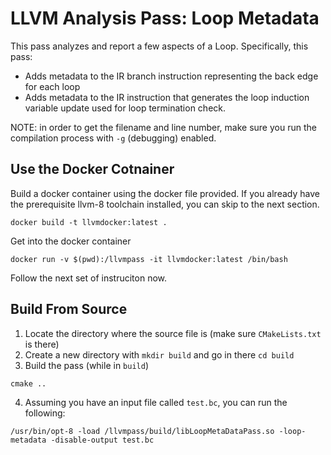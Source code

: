 # LLVM Analysis Pass: Loop Metadata
This pass analyzes and report a few aspects of a Loop. Specifically, this pass: 

- Adds metadata to the IR branch instruction representing the back edge for each
loop
- Adds metadata to the IR instruction that generates the loop induction variable
update used for loop termination check.

NOTE: in order to get the filename and line number, make sure you run the
compilation process with `-g` (debugging) enabled. 

## Use the Docker Cotnainer
Build a docker container using the docker file provided. If you already have the
prerequisite llvm-8 toolchain installed, you can skip to the next section.
```
docker build -t llvmdocker:latest .
```
Get into the docker container
```
docker run -v $(pwd):/llvmpass -it llvmdocker:latest /bin/bash
```

Follow the next set of instruciton now.

## Build From Source
1. Locate the directory where the source file is (make sure `CMakeLists.txt` is
   there)
2. Create a new directory with `mkdir build` and go in there `cd build`
3. Build the pass (while in `build`)
```
cmake ..
```
4. Assuming you have an input file called `test.bc`, you can run the following:
```
/usr/bin/opt-8 -load /llvmpass/build/libLoopMetaDataPass.so -loop-metadata -disable-output test.bc 
```
